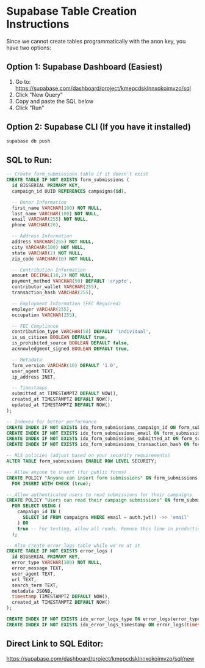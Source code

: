 # Supabase Table Creation Instructions

Since we cannot create tables programmatically with the anon key, you have two options:

## Option 1: Supabase Dashboard (Easiest)

1. Go to: https://supabase.com/dashboard/project/kmepcdsklnnxokoimvzo/sql
2. Click "New Query"
3. Copy and paste the SQL below
4. Click "Run"

## Option 2: Supabase CLI (If you have it installed)

```bash
supabase db push
```

## SQL to Run:

```sql
-- Create form_submissions table if it doesn't exist
CREATE TABLE IF NOT EXISTS form_submissions (
  id BIGSERIAL PRIMARY KEY,
  campaign_id UUID REFERENCES campaigns(id),

  -- Donor Information
  first_name VARCHAR(100) NOT NULL,
  last_name VARCHAR(100) NOT NULL,
  email VARCHAR(255) NOT NULL,
  phone VARCHAR(20),

  -- Address Information
  address VARCHAR(255) NOT NULL,
  city VARCHAR(100) NOT NULL,
  state VARCHAR(2) NOT NULL,
  zip_code VARCHAR(10) NOT NULL,

  -- Contribution Information
  amount DECIMAL(10,2) NOT NULL,
  payment_method VARCHAR(50) DEFAULT 'crypto',
  contributor_wallet VARCHAR(255),
  transaction_hash VARCHAR(255),

  -- Employment Information (FEC Required)
  employer VARCHAR(255),
  occupation VARCHAR(255),

  -- FEC Compliance
  contribution_type VARCHAR(50) DEFAULT 'individual',
  is_us_citizen BOOLEAN DEFAULT true,
  is_prohibited_source BOOLEAN DEFAULT false,
  acknowledgment_signed BOOLEAN DEFAULT true,

  -- Metadata
  form_version VARCHAR(10) DEFAULT '1.0',
  user_agent TEXT,
  ip_address INET,

  -- Timestamps
  submitted_at TIMESTAMPTZ DEFAULT NOW(),
  created_at TIMESTAMPTZ DEFAULT NOW(),
  updated_at TIMESTAMPTZ DEFAULT NOW()
);

-- Indexes for better performance
CREATE INDEX IF NOT EXISTS idx_form_submissions_campaign_id ON form_submissions(campaign_id);
CREATE INDEX IF NOT EXISTS idx_form_submissions_email ON form_submissions(email);
CREATE INDEX IF NOT EXISTS idx_form_submissions_submitted_at ON form_submissions(submitted_at);
CREATE INDEX IF NOT EXISTS idx_form_submissions_transaction_hash ON form_submissions(transaction_hash);

-- RLS policies (adjust based on your security requirements)
ALTER TABLE form_submissions ENABLE ROW LEVEL SECURITY;

-- Allow anyone to insert (for public forms)
CREATE POLICY "Anyone can insert form submissions" ON form_submissions
  FOR INSERT WITH CHECK (true);

-- Allow authenticated users to read submissions for their campaigns
CREATE POLICY "Users can read their campaign submissions" ON form_submissions
  FOR SELECT USING (
    campaign_id IN (
      SELECT id FROM campaigns WHERE email = auth.jwt() ->> 'email'
    ) OR
    true -- For testing, allow all reads. Remove this line in production
  );

-- Also create error_logs table while we're at it
CREATE TABLE IF NOT EXISTS error_logs (
  id BIGSERIAL PRIMARY KEY,
  error_type VARCHAR(100) NOT NULL,
  error_message TEXT,
  user_agent TEXT,
  url TEXT,
  search_term TEXT,
  metadata JSONB,
  timestamp TIMESTAMPTZ DEFAULT NOW(),
  created_at TIMESTAMPTZ DEFAULT NOW()
);

CREATE INDEX IF NOT EXISTS idx_error_logs_type ON error_logs(error_type);
CREATE INDEX IF NOT EXISTS idx_error_logs_timestamp ON error_logs(timestamp);
```

## Direct Link to SQL Editor:

https://supabase.com/dashboard/project/kmepcdsklnnxokoimvzo/sql/new
